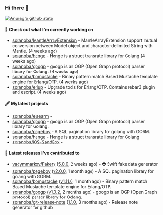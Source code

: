 ### Hi there 👋

[![Anurag's github stats](https://github-readme-stats.vercel.app/api?username=soranoba&show_icons=true&line_height=20&count_private=true)](https://github.com/anuraghazra/github-readme-stats)


#### 👷  Check out what I'm currently working on

- [soranoba/MantleArrayExtension](https://github.com/soranoba/MantleArrayExtension) - MantleArrayExtension support mutual conversion between Model object and character-delimited String with Mantle. (4 weeks ago)
- [soranoba/henge](https://github.com/soranoba/henge) - Henge is a struct transrate library for Golang (4 weeks ago)
- [soranoba/googp](https://github.com/soranoba/googp) - googp is an OGP (Open Graph protocol) parser library for Golang. (4 weeks ago)
- [soranoba/bbmustache](https://github.com/soranoba/bbmustache) - Binary pattern match Based Mustache template engine for Erlang/OTP. (4 weeks ago)
- [soranoba/erlup](https://github.com/soranoba/erlup) - Upgrade tools for Erlang/OTP. Contains rebar3 plugin and escript. (4 weeks ago)

#### 🖋️  My latest projects

- [soranoba/elsearm](https://github.com/soranoba/elsearm) - 
- [soranoba/googp](https://github.com/soranoba/googp) - googp is an OGP (Open Graph protocol) parser library for Golang.
- [soranoba/pageboy](https://github.com/soranoba/pageboy) - A SQL pagination library for golang with GORM.
- [soranoba/henge](https://github.com/soranoba/henge) - Henge is a struct transrate library for Golang
- [soranoba/iOS-SandBox](https://github.com/soranoba/iOS-SandBox) - 

#### 🚀  Latest releases I've contributed to

- [vadymmarkov/Fakery](https://github.com/vadymmarkov/Fakery) ([5.0.0](https://github.com/vadymmarkov/Fakery/releases/tag/5.0.0), 2 weeks ago) - :alien: Swift fake data generator
- [soranoba/pageboy](https://github.com/soranoba/pageboy) ([v2.0.0](https://github.com/soranoba/pageboy/releases/tag/v2.0.0), 1 month ago) - A SQL pagination library for golang with GORM.
- [soranoba/bbmustache](https://github.com/soranoba/bbmustache) ([v1.11.0](https://github.com/soranoba/bbmustache/releases/tag/v1.11.0), 1 month ago) - Binary pattern match Based Mustache template engine for Erlang/OTP.
- [soranoba/googp](https://github.com/soranoba/googp) ([v1.0.2](https://github.com/soranoba/googp/releases/tag/v1.0.2), 2 months ago) - googp is an OGP (Open Graph protocol) parser library for Golang.
- [soranoba/git-release-note](https://github.com/soranoba/git-release-note) ([1.1.0](https://github.com/soranoba/git-release-note/releases/tag/1.1.0), 3 months ago) - Release note generator for github
